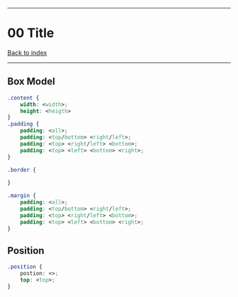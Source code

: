 
---
# 00 Title

[Back to index](../index.md)

---

## Box Model
```css
.content {
	width: <width>;
	height: <heigth>
}
.padding {
	padding: <all>;
	padding: <top/bottom> <right/left>;
	padding: <top> <right/left> <bottom>;
	padding: <top> <left> <bottom> <right>;
}

.border {
	
}

.margin {
	padding: <all>;
	padding: <top/bottom> <right/left>;
	padding: <top> <right/left> <bottom>;
	padding: <top> <left> <bottom> <right>;
}
```

## Position
```css
.position {
	postion: <>;
	top: <top>;
}
```